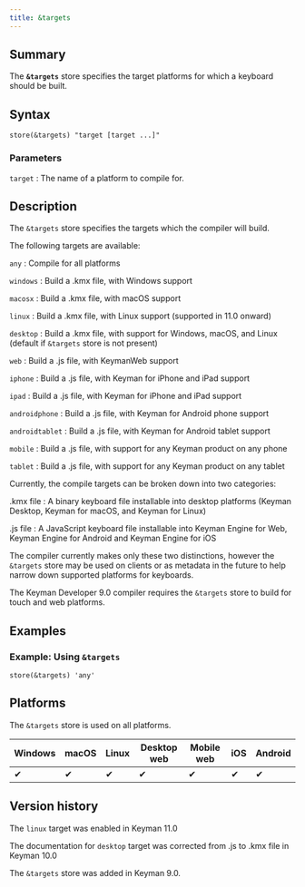```yaml
---
title: &targets
---
```

  
## Summary

The **`&targets`** store specifies the target platforms for which a
keyboard should be built.

## Syntax

```
store(&targets) "target [target ...]"
```

### Parameters

`target`
:   The name of a platform to compile for.

## Description

The `&targets` store specifies the targets which the compiler will
build.

The following targets are available:

`any`
:   Compile for all platforms

`windows`
:   Build a .kmx file, with Windows support

`macosx`
:   Build a .kmx file, with macOS support

`linux`
:   Build a .kmx file, with Linux support (supported in 11.0 onward)

`desktop`
:   Build a .kmx file, with support for Windows, macOS, and Linux
    (default if `&targets` store is not present)

`web`
:   Build a .js file, with KeymanWeb support

`iphone`
:   Build a .js file, with Keyman for iPhone and iPad support

`ipad`
:   Build a .js file, with Keyman for iPhone and iPad support

`androidphone`
:   Build a .js file, with Keyman for Android phone support

`androidtablet`
:   Build a .js file, with Keyman for Android tablet support

`mobile`
:   Build a .js file, with support for any Keyman product on any phone

`tablet`
:   Build a .js file, with support for any Keyman product on any tablet

  

Currently, the compile targets can be broken down into two categories:

.kmx file
:   A binary keyboard file installable into desktop platforms (Keyman
    Desktop, Keyman for macOS, and Keyman for Linux)

.js file
:   A JavaScript keyboard file installable into Keyman Engine for Web,
    Keyman Engine for Android and Keyman Engine for iOS

The compiler currently makes only these two distinctions, however the
`&targets` store may be used on clients or as metadata in the future to
help narrow down supported platforms for keyboards.

The Keyman Developer 9.0 compiler requires the `&targets` store to build
for touch and web platforms.

## Examples

### Example: Using `&targets`

```
store(&targets) 'any'
```

## Platforms

The `&targets` store is used on all platforms.

| Windows | macOS | Linux | Desktop web | Mobile web | iOS | Android |
|---------|-------|-------|-------------|------------|-----|---------|
| ✔       | ✔     | ✔     | ✔           | ✔          | ✔   | ✔       |

## Version history

The `linux` target was enabled in Keyman 11.0

The documentation for `desktop` target was corrected from .js to .kmx
file in Keyman 10.0

The `&targets` store was added in Keyman 9.0.
